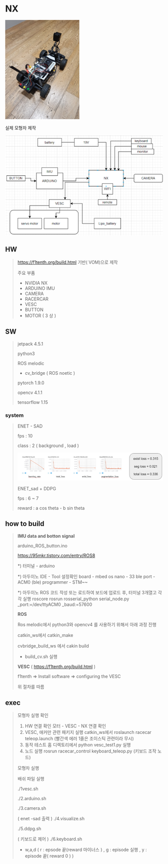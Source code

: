 # NX

![image-20211002214729969](README.assets/image-20211002214729969.png)

실제 모형차 제작

![image-20211009155137616](README.assets/image-20211009155137616.png)

## HW

> https://f1tenth.org/build.html 기반( VOM)으로 제작
>
> 주요 부품
>
> - NVIDIA NX
> - ARDUINO IMU
> - CAMERA
> - RACERCAR
> - VESC
> - BUTTON
> - MOTOR ( 3 상 )



## SW

> jetpack 4.5.1
>
> python3
>
> ROS melodic
>
> - cv_bridge ( ROS noetic )
>
> pytorch 1.9.0
>
> opencv 4.1.1
>
> tensorflow 1.15



### system

> ENET - SAD 
>
> fps : 10
>
> class : 2 ( background , load )
>
> ![image-20211002215017480](README.assets/image-20211002215017480.png)
>
> 
>
> ENET_sad + DDPG
>
> fps : 6 ~ 7 
>
> reward : a cos theta -  b sin theta





## how to build



> **IMU data and botton signal** 
>
> arduino_ROS_button.ino
>
> https://95mkr.tistory.com/entry/ROS8
>
> *) 터미널 - arduino
>
> *) 아두이노 IDE - Tool 설정확인
> board - mbed os nano - 33 ble
> port - ACM0 (ble)
> programmer - STM~~
>
> *) 아두이노 ROS 코드 작성 또는 로드하여 보드에 업로드 후, 터미널 3개열고 각각 실행
> roscore
> rosrun rosserial_python serial_node.py _port:=/dev/ttyACM0 _baud:=57600
>
> 
>
> **ROS**
>
> Ros melodic에서 python3와 opencv4 를 사용하기 위해서 아래 과정 진행
>
> catkin_ws에서 catkin_make
>
> cvbridge_build_ws 에서 cakin build
>
> - build_cv.sh 실행
>
> 
> 
>
> **VESC** ( https://f1tenth.org/build.html )
>
> f1tenth => Install software =>  configuring the VESC
>
> 위 절차를 따름
>
> 



## exec

> 모형차 실행 확인
>
> 1. HW 연결 확인
>    모터 - VESC - NX 연결 확인
> 2. VESC, 애커만 관련 패키지 실행
>    catkin_ws에서
>    roslaunch racecar teleop.launch
>    (빨간색 에러 1줄은 조이스틱 관련이라 무시)
> 3. 동작 테스트
>    홈 디렉토리에서
>    python vesc_test1.py
>    실행
> 4. 노드 실행
>    rosrun racecar_control keyboard_teleop.py
>    (키보드 조작 노드)
>
> 모형차 실행
>
> 배쉬 파일 실행
>
> ./1vesc.sh
>
> ./2.arduino.sh
>
> ./3.camera.sh
>
> ( enet -sad 출력 ) ./4.visualize.sh
>
> ./5.ddpg.sh
>
> ( 키보드로 제어 ) ./6.keyboard.sh
>
> - w,a,d ( r : epsode 끝(reward 마이너스 ) , g : episode 실행 , y : episode 끝( reward 0 ) )





